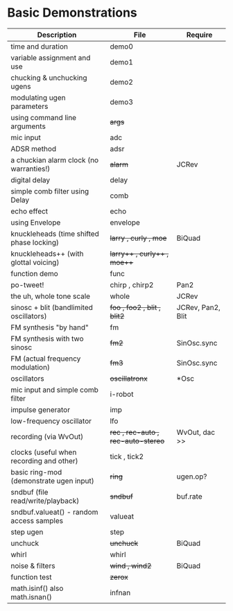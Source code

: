 # Basic Demonstrations

| Description                               | File                                 | Require           |
|-------------------------------------------|--------------------------------------|-------------------|
| time and duration                         | demo0                                |                   |
| variable assignment and use               | demo1                                |                   |
| chucking & unchucking ugens               | demo2                                |                   |
| modulating ugen parameters                | demo3                                |                   |
| using command line arguments              | ~~args~~                             |                   |
| mic input                                 | adc                                  |                   |
| ADSR method                               | adsr                                 |                   |
| a chuckian alarm clock (no warranties!)   | ~~alarm~~                            | JCRev             |
| digital delay                             | delay                                |                   |
| simple comb filter using Delay            | comb                                 |                   |
| echo effect                               | echo                                 |                   |
| using Envelope                            | envelope                             |                   |
| knuckleheads (time shifted phase locking) | ~~larry , curly , moe~~              | BiQuad            |
| knuckleheads++ (with glottal voicing)     | ~~larry++ , curly++ , moe++~~        |                   |
| function demo                             | func                                 |                   |
| po-tweet!                                 | chirp , chirp2                       | Pan2              |
| the uh, whole tone scale                  | whole                                | JCRev             |
| sinosc + blit (bandlimited oscillators)   | ~~foo , foo2 , blit , blit2~~        | JCRev, Pan2, Blit |
| FM synthesis "by hand"                    | fm                                   |                   |
| FM synthesis with two sinosc              | ~~fm2~~                              | SinOsc.sync       |
| FM (actual frequency modulation)          | ~~fm3~~                              | SinOsc.sync       |
| oscillators                               | ~~oscillatronx~~                     | *Osc              |
| mic input and simple comb filter          | i-robot                              |                   |
| impulse generator                         | imp                                  |                   |
| low-frequency oscillator                  | lfo                                  |                   |
| recording (via WvOut)                     | ~~rec , rec-auto , rec-auto-stereo~~ | WvOut, dac >>     |
| clocks (useful when recording and other)  | tick , tick2                         |                   |
| basic ring-mod (demonstrate ugen input)   | ~~ring~~                             | ugen.op?          |
| sndbuf (file read/write/playback)         | ~~sndbuf~~                           | buf.rate          |
| sndbuf.valueat() - random access samples  | valueat                              |                   |
| step ugen                                 | step                                 |                   |
| unchuck                                   | ~~unchuck~~                          | BiQuad            |
| whirl                                     | whirl                                |                   |
| noise & filters                           | ~~wind , wind2~~                     | BiQuad            |
| function test                             | ~~zerox~~                            |                   |
| math.isinf() also math.isnan()            | infnan                               |                   |

